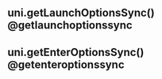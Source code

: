 ## uni.getLaunchOptionsSync() @getlaunchoptionssync

<!-- UTSAPIJSON.getLaunchOptionsSync.description -->

<!-- UTSAPIJSON.getLaunchOptionsSync.compatibility -->

<!-- UTSAPIJSON.getLaunchOptionsSync.param -->

<!-- UTSAPIJSON.getLaunchOptionsSync.returnValue -->

<!-- UTSAPIJSON.getLaunchOptionsSync.example -->

<!-- UTSAPIJSON.getLaunchOptionsSync.tutorial -->

## uni.getEnterOptionsSync() @getenteroptionssync

<!-- UTSAPIJSON.getEnterOptionsSync.description -->

<!-- UTSAPIJSON.getEnterOptionsSync.compatibility -->

<!-- UTSAPIJSON.getEnterOptionsSync.param -->

<!-- UTSAPIJSON.getEnterOptionsSync.returnValue -->

<!-- UTSAPIJSON.getEnterOptionsSync.example -->

<!-- UTSAPIJSON.getEnterOptionsSync.tutorial -->

<!-- UTSAPIJSON.launch.example -->

<!-- UTSAPIJSON.general_type.name -->

<!-- UTSAPIJSON.general_type.param -->